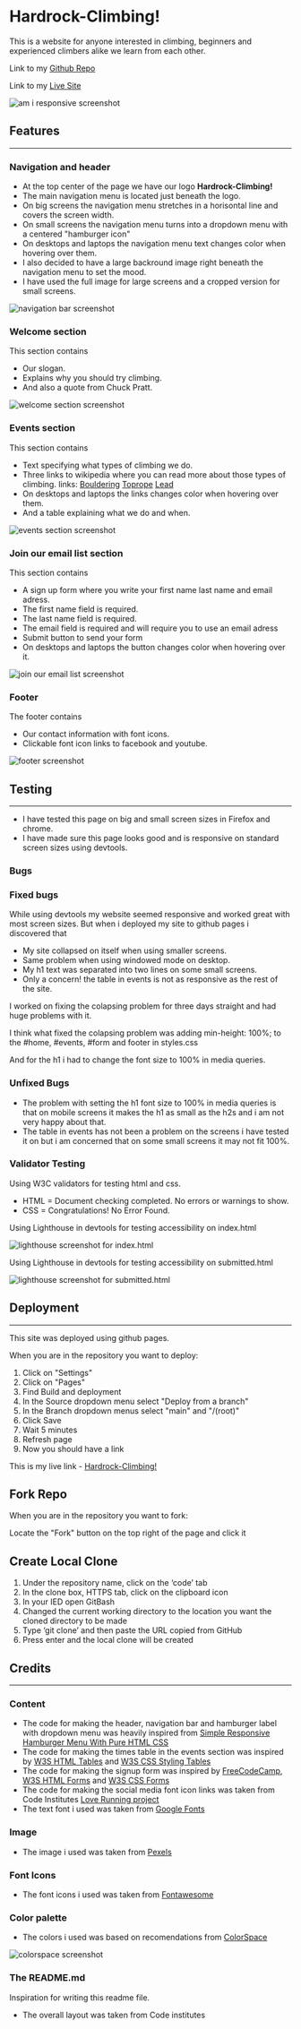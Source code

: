# Hardrock-Climbing!
This is a website for anyone interested in climbing, beginners and experienced climbers alike we learn from each other. 

Link to my [Github Repo](https://github.com/Rasmus-Dahlkvist/hard-rock-climbing2)

Link to my [Live Site](https://rasmus-dahlkvist.github.io/hard-rock-climbing2/)

![am i responsive screenshot](/assets/readme-images/am-i-responsive.png)

## Features
---
### Navigation and header
- At the top center of the page we have our logo **Hardrock-Climbing!**
- The main navigation menu is located just beneath the logo.
- On big screens the navigation menu stretches in a horisontal line and covers the screen width.
- On small screens the navigation menu turns into a dropdown menu with a centered "hamburger icon"
- On desktops and laptops the navigation menu text changes color when hovering over them.
- I also decided to have a large backround image right beneath the navigation menu to set the mood.
- I have used the full image for large screens and a cropped version for small screens.

![navigation bar screenshot](/assets/readme-images/header-section.png)

### Welcome section
This section contains
- Our slogan.
- Explains why you should try climbing.
- And also a quote from Chuck Pratt.

![welcome section screenshot](/assets/readme-images/welcome-section.png)

### Events section
This section contains 
- Text specifying what types of climbing we do.
- Three links to wikipedia where you can read more about those types of climbing.
links:
[Bouldering](https://en.wikipedia.org/wiki/Bouldering)
[Toprope](https://en.wikipedia.org/wiki/Top_rope_climbing)
[Lead](https://en.wikipedia.org/wiki/Lead_climbing)
- On desktops and laptops the links changes color when hovering over them.
- And a table explaining what we do and when.

![events section screenshot](/assets/readme-images/events-section.png)

### Join our email list section
This section contains
- A sign up form where you write your first name last name and email adress.
- The first name field is required.
- The last name field is required.
- The email field is required and will require you to use an email adress
- Submit button to send your form 
- On desktops and laptops the button changes color when hovering over it.

![join our email list screenshot](/assets/readme-images/form-section.png)

### Footer
The footer contains 
- Our contact information with font icons.
- Clickable font icon links to facebook and youtube.

![footer screenshot](/assets/readme-images/footer.png)

## Testing
---
- I have tested this page on big and small screen sizes in Firefox and chrome.
- I have made sure this page looks good and is responsive on standard screen sizes using devtools.

### Bugs
### Fixed bugs
While using devtools my website seemed responsive and worked great with most screen sizes. 
But when i deployed my site to github pages i discovered that
- My site collapsed on itself when using smaller screens.
- Same problem when using windowed mode on desktop.
- My h1 text was separated into two lines on some small screens.
- Only a concern! the table in events is not as responsive as the rest of the site.

I worked on fixing the colapsing problem for three days straight and had huge problems with it.

I think what fixed the colapsing problem was adding min-height: 100%; to the #home, #events, #form and footer in styles.css

And for the h1 i had to change the font size to 100% in media queries.

### Unfixed Bugs
- The problem with setting the h1 font size to 100% in media queries is that on mobile screens it makes the h1 as small as the h2s and i am not very happy about that.
- The table in events has not been a problem on the screens i have tested it on but i am concerned that on some small screens it may not fit 100%.

### Validator Testing
Using W3C validators for testing html and css.
- HTML = Document checking completed. No errors or warnings to show.
- CSS = Congratulations! No Error Found.

Using Lighthouse in devtools for testing accessibility on index.html

![lighthouse screenshot for index.html](/assets/readme-images/lighthouse-test-homepage.png)

Using Lighthouse in devtools for testing accessibility on submitted.html

![lighthouse screenshot for submitted.html](/assets/readme-images/lighthouse-test-thanxpage.png)

## Deployment
---
This site was deployed using github pages.

When you are in the repository you want to deploy:

1. Click on "Settings"
2. Click on "Pages"
3. Find Build and deployment
4. In the Source dropdown menu select "Deploy from a branch"
5. In the Branch dropdown menus select "main" and "/(root)"
6. Click Save
7. Wait 5 minutes 
8. Refresh page
9. Now you should have a link

This is my live link - [Hardrock-Climbing!](https://rasmus-dahlkvist.github.io/hard-rock-climbing2/)

## Fork Repo

When you are in the repository you want to fork:

Locate the "Fork" button on the top right of the page and click it

## Create Local Clone

1. Under the repository name, click on the ‘code’ tab
2. In the clone box, HTTPS tab, click on the clipboard icon
3. In your IED open GitBash
4. Changed the current working directory to the location you want the cloned directory to be made
5. Type ‘git clone’ and then paste the URL copied from GitHub
6. Press enter and the local clone will be created


## Credits
---
### Content
- The code for making the header, navigation bar and hamburger label with dropdown menu was heavily inspired from [Simple Responsive Hamburger Menu With Pure HTML CSS](https://www.youtube.com/watch?v=4996fn82c4c)
- The code for making the times table in the events section was inspired by [W3S HTML Tables](https://www.w3schools.com/html/html_tables.asp) and [W3S CSS Styling Tables](https://www.w3schools.com/css/css_table.asp)
- The code for making the signup form was inspired by [FreeCodeCamp](https://www.freecodecamp.org/learn/2022/responsive-web-design/learn-html-forms-by-building-a-registration-form/step-62), [W3S HTML Forms](https://www.w3schools.com/html/html_forms.asp) and [W3S CSS Forms](https://www.w3schools.com/css/css_form.asp)
- The code for making the social media font icon links was taken from Code Institutes [Love Running project](https://github.com/Rasmus-Dahlkvist/Love-Running/blob/main/index.html)
- The text font i used was taken from [Google Fonts](https://fonts.google.com/specimen/Rubik+Dirt?query=rubik)

### Image
- The image i used was taken from [Pexels](https://www.pexels.com/photo/person-rock-climbing-3077882/)

### Font Icons
- The font icons i used was taken from [Fontawesome](https://fontawesome.com/icons)

### Color palette
- The colors i used was based on recomendations from [ColorSpace](https://mycolor.space/)

![colorspace screenshot](/assets/readme-images/colorspace-palette-screenshot.png)

### The README.md
Inspiration for writing this readme file.

- The overall layout was taken from Code institutes
